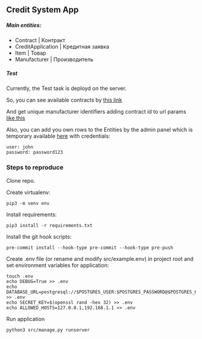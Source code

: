 ## Credit System App

##### Main entities:

- Contract | Контракт
- CreditApplication | Кредитная заявка
- Item | Товар
- Manufacturer | Производитель

##### Test
Currently, the Test task is deployd on the server.

So, you can see available contracts by [this link](http://159.89.105.161/api/v1/contracts/)

And get unique manufacturer identifiers adding contract id to url params [like this](http://159.89.105.161/api/v1/contracts/1)

Also, you can add you own rows to the Entities by the admin panel which is temporary available [here](http://159.89.105.161/admin/) with credentials:

```commandline
user: john
password: password123
```

### Steps to reproduce
Clone repo.

Create virtualenv:
```commandline
pip3 -m venv env
```

Install requirements:
```commandline
pip3 install -r requirements.txt
```

Install the git hook scripts:
```commandline
pre-commit install --hook-type pre-commit --hook-type pre-push
```

Create .env file (or rename and modify src/example.env) in project root and set environment variables for application:

```commandline
touch .env
echo DEBUG=True >> .env
echo DATABASE_URL=postgresql://$POSTGRES_USER:$POSTGRES_PASSWORD@$POSTGRES_HOST:$POSTGRES_PORT/$POSTGRES_DB >> .env
echo SECRET_KEY=$(openssl rand -hex 32) >> .env
echo ALLOWED_HOSTS=127.0.0.1,192.168.1.1 >> .env
```

Run application

```commandline
python3 src/manage.py runserver
```
